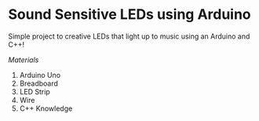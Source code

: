 # Sound Sensitive LEDs using Arduino #

Simple project to creative LEDs that light up to music using an Arduino and C++!

*Materials*
1. Arduino Uno
2. Breadboard
3. LED Strip
4. Wire
5. C++ Knowledge

